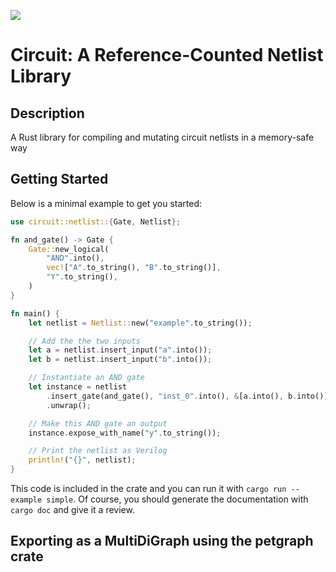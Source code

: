 ![](https://github.com/matth2k/circuit/actions/workflows/rust.yml/badge.svg)

# Circuit: A Reference-Counted Netlist Library

## Description

A Rust library for compiling and mutating circuit netlists in a memory-safe way

## Getting Started

Below is a minimal example to get you started:
```rust
use circuit::netlist::{Gate, Netlist};

fn and_gate() -> Gate {
    Gate::new_logical(
        "AND".into(),
        vec!["A".to_string(), "B".to_string()],
        "Y".to_string(),
    )
}

fn main() {
    let netlist = Netlist::new("example".to_string());

    // Add the the two inputs
    let a = netlist.insert_input("a".into());
    let b = netlist.insert_input("b".into());

    // Instantiate an AND gate
    let instance = netlist
        .insert_gate(and_gate(), "inst_0".into(), &[a.into(), b.into()])
        .unwrap();

    // Make this AND gate an output
    instance.expose_with_name("y".to_string());

    // Print the netlist as Verilog
    println!("{}", netlist);
}
```

This code is included in the crate and you can run it with `cargo run --example simple`. Of course, you should generate the documentation with `cargo doc` and give it a review.

## Exporting as a MultiDiGraph using the petgraph crate